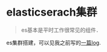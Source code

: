 elasticserach集群
===========

> es基本是平时工作很常见的组件．

es集群搭建，可以见我之前写的[一篇log](https://mylog.taozhang.net.cn/archives/93.html).